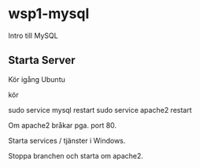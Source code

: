 # wsp1-mysql
Intro till MySQL

## Starta Server

Kör igång Ubuntu

kör

  sudo service mysql restart
  sudo service apache2 restart


Om apache2 bråkar pga. port 80.

Starta services / tjänster i Windows.

Stoppa branchen och starta om apache2.

